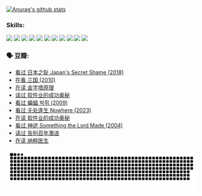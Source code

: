 
[![Anurag's github stats](https://github-readme-stats.vercel.app/api?username=w940853815)](https://github.com/anuraghazra/github-readme-stats)

### Skills:

<code><img height="32" src="https://cdn.jsdelivr.net/npm/simple-icons@v5/icons/python.svg"></code>
<code><img height="32" src="https://cdn.jsdelivr.net/npm/simple-icons@v5/icons/javascript.svg"></code>
<code><img height="32" src="https://cdn.jsdelivr.net/npm/simple-icons@v5/icons/django.svg"></code>
<code><img height="32" src="https://cdn.jsdelivr.net/npm/simple-icons@v5/icons/flask.svg"></code>
<code><img height="32" src="https://cdn.jsdelivr.net/npm/simple-icons@v5/icons/vuetify.svg"></code>
<code><img height="32" src="https://cdn.jsdelivr.net/npm/simple-icons@v5/icons/git.svg"></code>
<code><img height="32" src="https://cdn.jsdelivr.net/npm/simple-icons@v5/icons/docker.svg"></code>
<code><img height="32" src="https://cdn.jsdelivr.net/npm/simple-icons@v5/icons/postgresql.svg"></code>
<code><img height="32" src="https://cdn.jsdelivr.net/npm/simple-icons@v5/icons/elasticsearch.svg"></code>
<code><img height="32" src="https://cdn.jsdelivr.net/npm/simple-icons@v5/icons/macos.svg"></code>
<code><img height="32" src="https://cdn.jsdelivr.net/npm/simple-icons@v5/icons/linux.svg"></code>

### 🗣 豆瓣:

<!-- DOUBAN-ACTIVITIES:START -->
- [看过 日本之耻 Japan's Secret Shame‎ (2018)](https://www.douban.com/people/136069238/status/4431579101/?_i=00770384)
- [在看 三国‎ (2010)](https://www.douban.com/people/136069238/status/4430559482/?_i=00770384)
- [在读 金字塔原理](https://www.douban.com/people/136069238/status/4424812753/?_i=00770384)
- [读过 软件业的成功奥秘](https://www.douban.com/people/136069238/status/4424809958/?_i=00770384)
- [看过 蝙蝠 박쥐‎ (2009)](https://www.douban.com/people/136069238/status/4422787315/?_i=00770384)
- [看过 无处逢生 Nowhere‎ (2023)](https://www.douban.com/people/136069238/status/4416454713/?_i=00770384)
- [在读 软件业的成功奥秘](https://www.douban.com/people/136069238/status/4414815312/?_i=00770384)
- [看过 神迹 Something the Lord Made‎ (2004)](https://www.douban.com/people/136069238/status/4409691983/?_i=00770384)
- [读过 告别百年激进](https://www.douban.com/people/136069238/status/4406414036/?_i=00770384)
- [在读 纳粹医生](https://www.douban.com/people/136069238/status/4406413750/?_i=00770384)
<!-- DOUBAN-ACTIVITIES:END -->


![Snake animation](https://raw.githubusercontent.com/w940853815/w940853815/output/github-contribution-grid-snake.svg)

<!--
**w940853815/w940853815** is a ✨ _special_ ✨ repository because its `README.md` (this file) appears on your GitHub profile.

Here are some ideas to get you started:

- 🔭 I’m currently working on ...
- 🌱 I’m currently learning ...
- 👯 I’m looking to collaborate on ...
- 🤔 I’m looking for help with ...
- 💬 Ask me about ...
- 📫 How to reach me: ...
- 😄 Pronouns: ...
- ⚡ Fun fact: ...
-->
